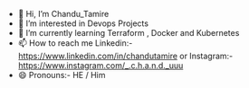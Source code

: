 - 👋 Hi, I’m Chandu_Tamire
- 👀 I’m interested in Devops Projects
- 🌱 I’m currently learning Terraform , Docker and Kubernetes
- 📫 How to reach me  Linkedin:-https://www.linkedin.com/in/chandutamire or Instagram:- https://www.instagram.com/_.c.h.a.n.d._uuu
- 😄 Pronouns:- HE / Him

<!---
chandu-tamire/chandu-tamire is a ✨ special ✨ repository because its `README.md` (this file) appears on your GitHub profile.
You can click the Preview link to take a look at your changes.
--->
